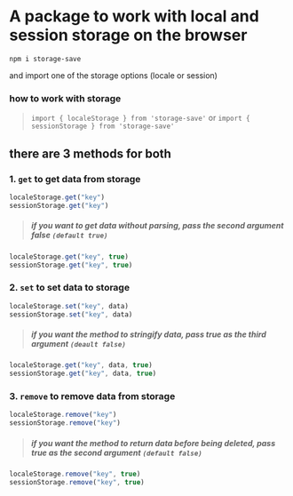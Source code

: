 # A package to work with local and session storage on the browser

`npm i storage-save`

and import one of the storage options (locale or session)

### how to work with storage

> `import { localeStorage } from 'storage-save'`
or
> `import { sessionStorage } from 'storage-save'`

## there are 3 methods for both

### 1. ` get ` to get data from storage
```javascript
localeStorage.get("key")
sessionStorage.get("key")
```
> ##### if you want to get data without parsing, pass the second argument false `(default true)`
```javascript
localeStorage.get("key", true)
sessionStorage.get("key", true)
```

### 2. ` set ` to set data to storage
```javascript
localeStorage.set("key", data)
sessionStorage.set("key", data)
```
> ##### if you want the method to stringify data, pass true as the third argument `(deault false)`
```javascript
localeStorage.get("key", data, true)
sessionStorage.get("key", data, true)
```

### 3. ` remove ` to remove data from storage
```javascript
localeStorage.remove("key")
sessionStorage.remove("key")
```

> ##### if you want the method to return data before being deleted, pass true as the second argument `(default false)`
```javascript
localeStorage.remove("key", true)
sessionStorage.remove("key", true)
```
